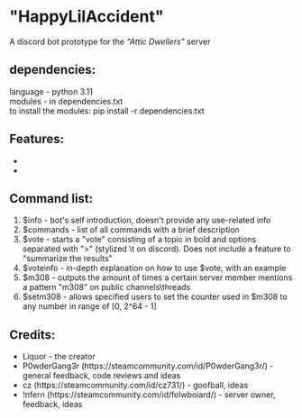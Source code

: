 # "HappyLilAccident"  
A discord bot prototype for the *"Attic Dwellers"* server

## dependencies:
language - python 3.11  
modules - in dependencies.txt  
to install the modules: pip install -r dependencies.txt  

## Features:
<ul>
  <li>
     
  </li>
  <li>
    
  </li>
</ul>

## Command list:
<ol>
  <li>
    $info - bot's self introduction, doesn't provide any use-related info
  </li>
  <li>
    $commands - list of all commands with a brief description
  </li>
  <li>
     $vote - starts a "vote" consisting of a topic in bold and options separated with ">" (stylized \t on discord).  
     Does not include a feature to "summarize the results"
  </li>
  <li>
     $voteinfo - in-depth explanation on how to use $vote, with an example
  </li>
  <li>
     $m308 - outputs the amount of times a certain server member mentions a pattern "m308" on public channels\threads
  </li>
  <li>
     $setm308 - allows specified users to set the counter used in $m308 to any number in range of [0, 2^64 - 1]
  </li>
</ol>

## Credits:
<ul>
  <li> Liquor - the creator </li>
  <li> P0wderGang3r (https://steamcommunity.com/id/P0wderGang3r/) 
    - general feedback, code reviews and ideas
  </li>
  <li> cz 
    (https://steamcommunity.com/id/cz731/) 
    -  goofball, ideas
  </li>
  <li> !nfern
    (https://steamcommunity.com/id/folwboiard/) 
    -  server owner, feedback, ideas</li>
  </ul>

